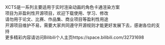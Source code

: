 XCTS是一系列主要适用于实时渲染动画的角色卡通渲染方案  
项目为非盈利性开源项目，欢迎下载使用、学习、修改  
请勿用于论文、比赛、作品集、商业项目等盈利性用途  
开源项目维护不易，需要大家共同遵守开源规则才能更好发展下去，感谢各位的支持  
更多精彩内容请访问Bilibili个人主页https://space.bilibili.com/32731698
